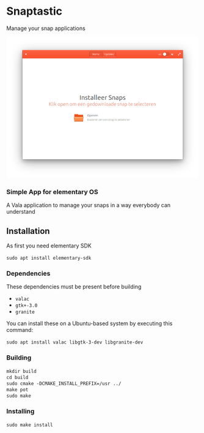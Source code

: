 # Snaptastic
Manage your snap applications

<p align="center">
    <img 
    src="https://raw.githubusercontent.com/bartzaalberg/snaptastic/master/screenshot.png" />
</p>

### Simple App for elementary OS

A Vala application to manage your snaps in a way everybody can understand

## Installation

As first you need elementary SDK

 `sudo apt install elementary-sdk`

### Dependencies

These dependencies must be present before building
 - `valac`
 - `gtk+-3.0`
 - `granite`

 You can install these on a Ubuntu-based system by executing this command:
 
 `sudo apt install valac libgtk-3-dev libgranite-dev`


### Building
```
mkdir build
cd build
sudo cmake -DCMAKE_INSTALL_PREFIX=/usr ../
make pot
sudo make
```


### Installing
`sudo make install`

